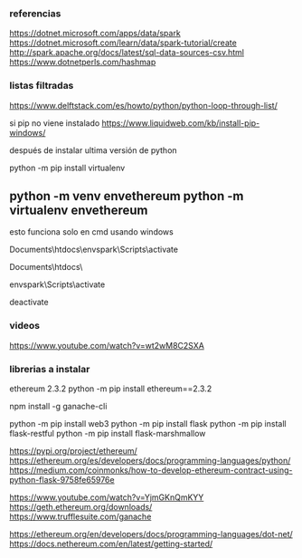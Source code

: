 ### referencias
https://dotnet.microsoft.com/apps/data/spark
https://dotnet.microsoft.com/learn/data/spark-tutorial/create
http://spark.apache.org/docs/latest/sql-data-sources-csv.html
https://www.dotnetperls.com/hashmap


### listas filtradas
https://www.delftstack.com/es/howto/python/python-loop-through-list/

si pip no viene instalado
https://www.liquidweb.com/kb/install-pip-windows/

después de instalar ultima versión de python

python -m pip install virtualenv

python -m venv envethereum
python -m virtualenv envethereum
---------------------

esto funciona solo en cmd usando windows

Documents\htdocs\envspark\Scripts\activate

Documents\htdocs\

envspark\Scripts\activate

deactivate

### videos
https://www.youtube.com/watch?v=wt2wM8C2SXA


### librerias a instalar

ethereum 2.3.2
python -m pip install ethereum==2.3.2


npm install -g ganache-cli

python -m pip install web3
python -m pip install flask
python -m pip install flask-restful
python -m pip install flask-marshmallow


https://pypi.org/project/ethereum/
https://ethereum.org/es/developers/docs/programming-languages/python/
https://medium.com/coinmonks/how-to-develop-ethereum-contract-using-python-flask-9758fe65976e

https://www.youtube.com/watch?v=YjmGKnQmKYY
https://geth.ethereum.org/downloads/
https://www.trufflesuite.com/ganache


https://ethereum.org/en/developers/docs/programming-languages/dot-net/
https://docs.nethereum.com/en/latest/getting-started/